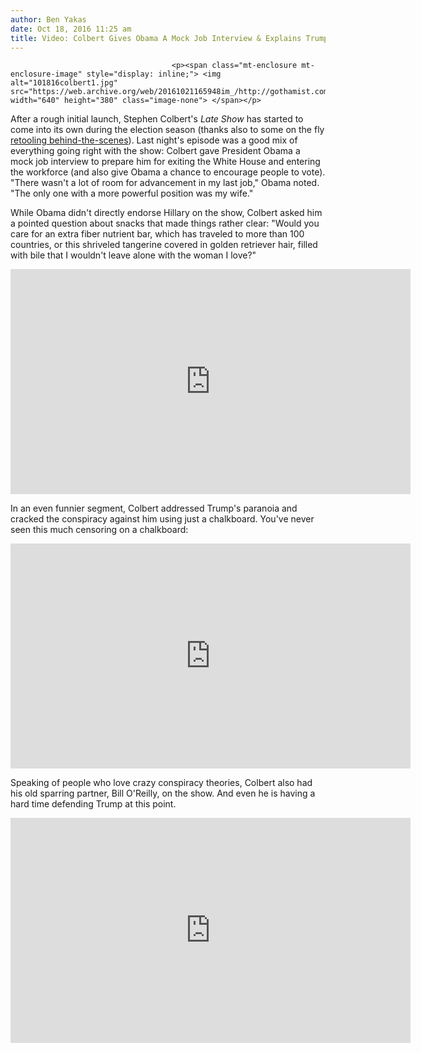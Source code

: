 ```yaml
---
author: Ben Yakas
date: Oct 18, 2016 11:25 am
title: Video: Colbert Gives Obama A Mock Job Interview & Explains Trump Conspiracy Theories
---
```


	
										<p><span class="mt-enclosure mt-enclosure-image" style="display: inline;"> <img alt="101816colbert1.jpg" src="https://web.archive.org/web/20161021165948im_/http://gothamist.com/attachments/byakas/101816colbert1.jpg" width="640" height="380" class="image-none"> </span></p>

<p>After a rough initial launch, Stephen Colbert&apos;s <em>Late Show</em> has started to come into its own during the election season (thanks also to some on the fly <a href="https://web.archive.org/web/20161021165948/http://www.nytimes.com/2016/09/28/arts/television/stephen-colbert-reboots-the-late-show-fixing-it-on-the-fly.html">retooling behind-the-scenes</a>). Last night&apos;s episode was a good mix of everything going right with the show: Colbert gave President Obama a mock job interview to prepare him for exiting the White House and entering the workforce (and also give Obama a chance to encourage people to vote). &quot;There wasn&apos;t a lot of room for advancement in my last job,&quot; Obama noted. &quot;The only one with a more powerful position was my wife.&quot;</p>

<p>While Obama didn&apos;t directly endorse Hillary on the show, Colbert asked him a pointed question about snacks that made things rather clear: &quot;Would you care for an extra fiber nutrient bar, which has traveled to more than 100 countries, or this shriveled tangerine covered in golden retriever hair, filled with bile that I wouldn&apos;t leave alone with the woman I love?&quot;</p>

<p><iframe width="640" height="360" src="https://web.archive.org/web/20161021165948if_/https://www.youtube.com/embed/aRQLU3IwNYs" frameborder="0" allowfullscreen></iframe></p>

<p>In an even funnier segment, Colbert addressed Trump&apos;s paranoia and cracked the conspiracy against him using just a chalkboard. You&apos;ve never seen this much censoring on a chalkboard:</p>

<p><iframe width="640" height="360" src="https://web.archive.org/web/20161021165948if_/https://www.youtube.com/embed/35gzCtLHO3A" frameborder="0" allowfullscreen></iframe></p>

<p>Speaking of people who love crazy conspiracy theories, Colbert also had his old sparring partner, Bill O&apos;Reilly, on the show. And even he is having a hard time defending Trump at this point.</p>

<p><iframe width="640" height="360" src="https://web.archive.org/web/20161021165948if_/https://www.youtube.com/embed/YUXnKxVXEIw" frameborder="0" allowfullscreen></iframe></p>					
										
									
				